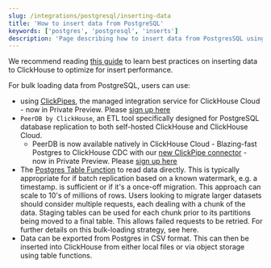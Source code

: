 ```yaml
---
slug: /integrations/postgresql/inserting-data
title: 'How to insert data from PostgreSQL'
keywords: ['postgres', 'postgresql', 'inserts']
description: 'Page describing how to insert data from PostgresSQL using ClickPipes, PeerDB or the Postgres table function'
---
```


We recommend reading [this guide](/guides/inserting-data) to learn best practices on inserting data to ClickHouse to optimize for insert performance.

For bulk loading data from PostgreSQL, users can use:

- using [ClickPipes](/integrations/clickpipes/postgres), the managed integration service for ClickHouse Cloud - now in Private Preview. Please [sign up here](https://clickpipes.peerdb.io/)
- `PeerDB by ClickHouse`, an ETL tool specifically designed for PostgreSQL database replication to both self-hosted ClickHouse and ClickHouse Cloud.
    - PeerDB is now available natively in ClickHouse Cloud - Blazing-fast Postgres to ClickHouse CDC with our [new ClickPipe connector](/integrations/clickpipes/postgres) - now in Private Preview. Please [sign up here](https://clickpipes.peerdb.io/)
- The [Postgres Table Function](/sql-reference/table-functions/postgresql) to read data directly. This is typically appropriate for if batch replication based on a known watermark, e.g. a timestamp. is sufficient or if it's a once-off migration. This approach can scale to 10's of millions of rows. Users looking to migrate larger datasets should consider multiple requests, each dealing with a chunk of the data. Staging tables can be used for each chunk prior to its partitions being moved to a final table. This allows failed requests to be retried.  For further details on this bulk-loading strategy, see here.
- Data can be exported from Postgres in CSV format. This can then be inserted into ClickHouse from either local files or via object storage using table functions.
